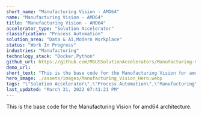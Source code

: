 ```yaml
---
short_name: "Manufacturing Vision - AMD64"
name: "Manufacturing Vision - AMD64"
title: "Manufacturing Vision - AMD64"
accelerator_type: "Solution Accelerator"
classification: "Process Automation"
solution_area: "Data & AI,Modern Workplace"
status: "Work In Progress"
industries: "Manufacturing"
technology_stack: "Docker,Python"
github_url: https://github.com/MSUSSolutionAccelerators/Manufacturing-Vision-Solution-Accelerator-AMD64
demo_url: 
short_text: "This is the base code for the Manufacturing Vision for amd64 architecture"
hero_image: ./assets/images/Manufacturing_Vision_Hero.webp
tags: "\"Solution Accelerator\",\"Process Automation\",\"Manufacturing\",\"Docker\",\"Python\""
last_updated: "March 31, 2022 07:41:21 PM"
---
```

This is the base code for the Manufacturing Vision for amd64 architecture.